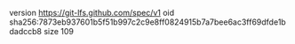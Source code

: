 version https://git-lfs.github.com/spec/v1
oid sha256:7873eb937601b5f51b997c2c9e8ff0824915b7a7bee6ac3ff69dfde1bdadccb8
size 109
